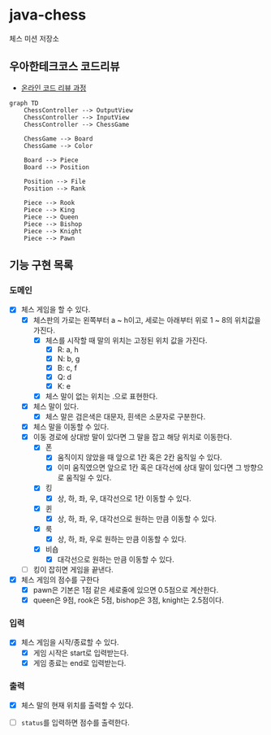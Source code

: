 # java-chess

체스 미션 저장소

## 우아한테크코스 코드리뷰

- [온라인 코드 리뷰 과정](https://github.com/woowacourse/woowacourse-docs/blob/master/maincourse/README.md)

```mermaid
graph TD
    ChessController --> OutputView
    ChessController --> InputView
    ChessController --> ChessGame

    ChessGame --> Board
    ChessGame --> Color

    Board --> Piece
    Board --> Position

    Position --> File
    Position --> Rank

    Piece --> Rook
    Piece --> King
    Piece --> Queen
    Piece --> Bishop
    Piece --> Knight
    Piece --> Pawn
```

## 기능 구현 목록

### 도메인

- [x] 체스 게임을 할 수 있다.
    - [x] 체스판의 가로는 왼쪽부터 a ~ h이고, 세로는 아래부터 위로 1 ~ 8의 위치값을 가진다.
        - [x] 체스를 시작할 때 말의 위치는 고정된 위치 값을 가진다.
            - [x] R: a, h
            - [x] N: b, g
            - [x] B: c, f
            - [x] Q: d
            - [x] K: e
        - [x] 체스 말이 없는 위치는 .으로 표현한다.
    - [x] 체스 말이 있다.
        - [x] 체스 말은 검은색은 대문자, 흰색은 소문자로 구분한다.
    - [x] 체스 말을 이동할 수 있다.
    - [x] 이동 경로에 상대방 말이 있다면 그 말을 잡고 해당 위치로 이동한다.
        - [x] 폰
            - [x] 움직이지 않았을 때 앞으로 1칸 혹은 2칸 움직일 수 있다.
            - [x] 이미 움직였으면 앞으로 1칸 혹은 대각선에 상대 말이 있다면 그 방향으로 움직일 수 있다.
        - [x] 킹
            - [x] 상, 하, 좌, 우, 대각선으로 1칸 이동할 수 있다.
        - [x] 퀸
            - [x] 상, 하, 좌, 우, 대각선으로 원하는 만큼 이동할 수 있다.
        - [x] 룩
            - [x] 상, 하, 좌, 우로 원하는 만큼 이동할 수 있다.
        - [x] 비숍
            - [x] 대각선으로 원하는 만큼 이동할 수 있다.
    - [ ] 킹이 잡히면 게임을 끝낸다.
- [x] 체스 게임의 점수를 구한다
    - [x] pawn은 기본은 1점 같은 세로줄에 있으면 0.5점으로 계산한다.
    - [x] queen은 9점, rook은 5점, bishop은 3점, knight는 2.5점이다.

### 입력

- [x] 체스 게임을 시작/종료할 수 있다.
    - [x] 게임 시작은 start로 입력받는다.
    - [x] 게임 종료는 end로 입력받는다.

### 출력

- [x] 체스 말의 현재 위치를 출력할 수 있다.
- [ ] `status`를 입력하면 점수를 출력한다.

